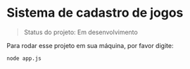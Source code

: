 <h1>Sistema de cadastro de jogos</h1>

 > Status do projeto: Em desenvolvimento

Para rodar esse projeto em sua máquina, por favor digite:

```
node app.js
```
